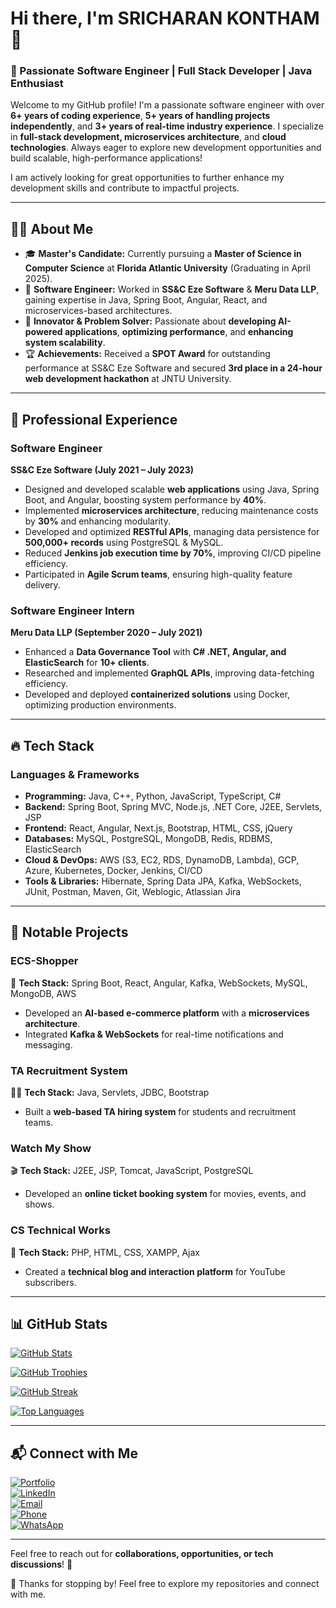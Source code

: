 # Hi there, I'm SRICHARAN KONTHAM 👋

### 🚀 Passionate Software Engineer | Full Stack Developer | Java Enthusiast

Welcome to my GitHub profile! I'm a passionate software engineer with over **6+ years of coding experience**, **5+ years of handling projects independently**, and **3+ years of real-time industry experience**. I specialize in **full-stack development, microservices architecture**, and **cloud technologies**. Always eager to explore new development opportunities and build scalable, high-performance applications!

I am actively looking for great opportunities to further enhance my development skills and contribute to impactful projects. 

---

## 👨‍💻 About Me

- 🎓 **Master's Candidate:** Currently pursuing a **Master of Science in Computer Science** at **Florida Atlantic University** (Graduating in April 2025).
- 💼 **Software Engineer:** Worked in **SS&C Eze Software** & **Meru Data LLP**, gaining expertise in Java, Spring Boot, Angular, React, and microservices-based architectures.
- 🚀 **Innovator & Problem Solver:** Passionate about **developing AI-powered applications**, **optimizing performance**, and **enhancing system scalability**.
- 🏆 **Achievements:** Received a **SPOT Award** for outstanding performance at SS&C Eze Software and secured **3rd place in a 24-hour web development hackathon** at JNTU University.

---

## 💼 Professional Experience

### **Software Engineer**  
**SS&C Eze Software (July 2021 – July 2023)**  
- Designed and developed scalable **web applications** using Java, Spring Boot, and Angular, boosting system performance by **40%**.
- Implemented **microservices architecture**, reducing maintenance costs by **30%** and enhancing modularity.
- Developed and optimized **RESTful APIs**, managing data persistence for **500,000+ records** using PostgreSQL & MySQL.
- Reduced **Jenkins job execution time by 70%**, improving CI/CD pipeline efficiency.
- Participated in **Agile Scrum teams**, ensuring high-quality feature delivery.

### **Software Engineer Intern**  
**Meru Data LLP (September 2020 – July 2021)**  
- Enhanced a **Data Governance Tool** with **C# .NET, Angular, and ElasticSearch** for **10+ clients**.
- Researched and implemented **GraphQL APIs**, improving data-fetching efficiency.
- Developed and deployed **containerized solutions** using Docker, optimizing production environments.

---

## 🔥 Tech Stack

### **Languages & Frameworks**
- **Programming:** Java, C++, Python, JavaScript, TypeScript, C#
- **Backend:** Spring Boot, Spring MVC, Node.js, .NET Core, J2EE, Servlets, JSP
- **Frontend:** React, Angular, Next.js, Bootstrap, HTML, CSS, jQuery
- **Databases:** MySQL, PostgreSQL, MongoDB, Redis, RDBMS, ElasticSearch
- **Cloud & DevOps:** AWS (S3, EC2, RDS, DynamoDB, Lambda), GCP, Azure, Kubernetes, Docker, Jenkins, CI/CD
- **Tools & Libraries:** Hibernate, Spring Data JPA, Kafka, WebSockets, JUnit, Postman, Maven, Git, Weblogic, Atlassian Jira

---

## 📌 Notable Projects

### **ECS-Shopper**  
🛒 **Tech Stack:** Spring Boot, React, Angular, Kafka, WebSockets, MySQL, MongoDB, AWS  
- Developed an **AI-based e-commerce platform** with a **microservices architecture**.
- Integrated **Kafka & WebSockets** for real-time notifications and messaging.

### **TA Recruitment System**  
👨‍🎓 **Tech Stack:** Java, Servlets, JDBC, Bootstrap  
- Built a **web-based TA hiring system** for students and recruitment teams.

### **Watch My Show**  
🎬 **Tech Stack:** J2EE, JSP, Tomcat, JavaScript, PostgreSQL  
- Developed an **online ticket booking system** for movies, events, and shows.

### **CS Technical Works**  
📡 **Tech Stack:** PHP, HTML, CSS, XAMPP, Ajax  
- Created a **technical blog and interaction platform** for YouTube subscribers.

---

## 📊 GitHub Stats

[![GitHub Stats](https://github-readme-stats.vercel.app/api?username=charankontham&show_icons=true&hide_border=true&theme=radical)](https://github.com/charankontham)

[![GitHub Trophies](https://github-profile-trophy.vercel.app/?username=charankontham&row=1&column=7&theme=darkhub)](https://github.com/ryo-ma/github-profile-trophy)

[![GitHub Streak](https://github-readme-streak-stats.herokuapp.com/?user=charankontham&theme=solarized-dark&hide_border=false)](https://github.com/charankontham)

[![Top Languages](https://github-readme-stats.vercel.app/api/top-langs/?username=charankontham&theme=solarized-dark&hide_border=false&include_all_commits=false&count_private=false&layout=compact)](https://github.com/charankontham)

---

## 📬 Connect with Me

[![Portfolio](https://img.shields.io/badge/Portfolio-%23000000.svg?style=for-the-badge&logo=firefox&logoColor=white)](https://charankontham.github.io/)  
[![LinkedIn](https://img.shields.io/badge/LinkedIn-%230A66C2.svg?style=for-the-badge&logo=linkedin&logoColor=white)](https://www.linkedin.com/in/sricharan-kontham)  
[![Email](https://img.shields.io/badge/Email-D14836?style=for-the-badge&logo=gmail&logoColor=white)](mailto:sricharankontham2023@gmail.com)  
[![Phone](https://img.shields.io/badge/Call-+1%20561--887--8778-blue?style=for-the-badge&logo=phone&logoColor=white)](tel:+15618878778)  
[![WhatsApp](https://img.shields.io/badge/WhatsApp-25D366?style=for-the-badge&logo=whatsapp&logoColor=white)](https://wa.me/+919505678967)  

---

Feel free to reach out for **collaborations, opportunities, or tech discussions**! 🚀

🚀 Thanks for stopping by! Feel free to explore my repositories and connect with me.
